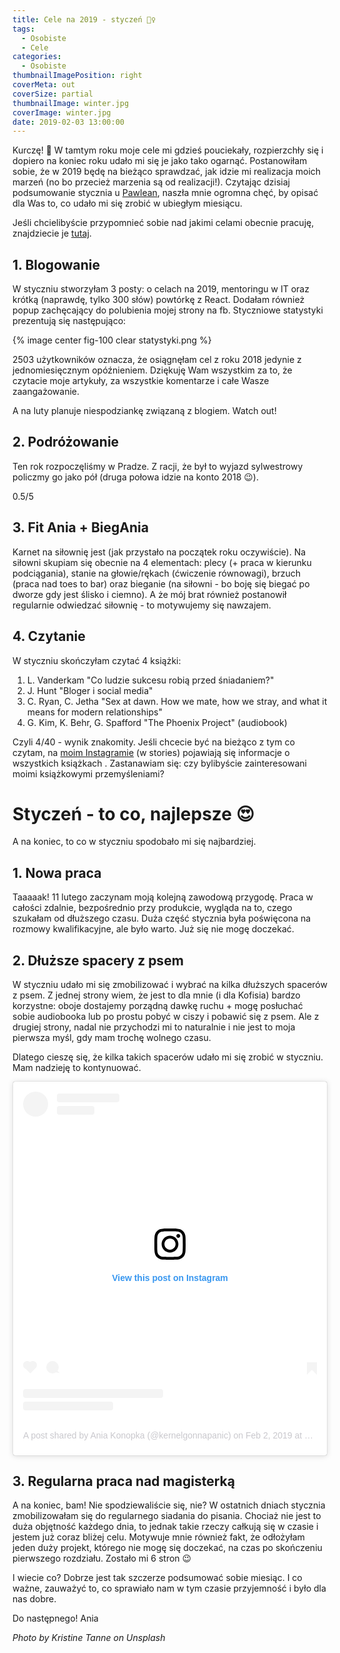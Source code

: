 ```yaml
---
title: Cele na 2019 - styczeń 🏋️‍♀️
tags:
  - Osobiste
  - Cele
categories:
  - Osobiste
thumbnailImagePosition: right
coverMeta: out
coverSize: partial
thumbnailImage: winter.jpg
coverImage: winter.jpg
date: 2019-02-03 13:00:00
---
```


Kurczę! 🐔
W tamtym roku moje cele mi gdzieś pouciekały, rozpierzchły się i dopiero na koniec roku udało mi się je jako tako ogarnąć. Postanowiłam sobie, że w 2019 będę na bieżąco sprawdzać, jak idzie mi realizacja moich marzeń (no bo przecież marzenia są od realizacji!). <!-- more --> Czytając dzisiaj podsumowanie stycznia u [Pawlean](https://pawlean.com/2019/01/31/january-for-me-3/), naszła mnie ogromna chęć, by opisać dla Was to, co udało mi się zrobić w ubiegłym miesiącu.

Jeśli chcielibyście przypomnieć sobie nad jakimi celami obecnie pracuję, znajdziecie je [tutaj](https://kernelgonnapanic.pl/cele.html).

## 1. Blogowanie
W styczniu stworzyłam 3 posty: o celach na 2019, mentoringu w IT oraz krótką (naprawdę, tylko 300 słów) powtórkę z React. Dodałam również popup zachęcający do polubienia mojej strony na fb. Styczniowe statystyki prezentują się następująco:

{% image center fig-100 clear statystyki.png  %}

2503 użytkowników oznacza, że osiągnęłam cel z roku 2018 jedynie z jednomiesięcznym opóźnieniem. Dziękuję Wam wszystkim za to, że czytacie moje artykuły, za wszystkie komentarze i całe Wasze zaangażowanie. 

A na luty planuje niespodziankę związaną z blogiem. Watch out!

## 2. Podróżowanie
Ten rok rozpoczęliśmy w Pradze. Z racji, że był to wyjazd sylwestrowy policzmy go jako pół (druga połowa idzie na konto 2018 😉).

0.5/5

## 3. Fit Ania + BiegAnia
Karnet na siłownię jest (jak przystało na początek roku oczywiście). Na siłowni skupiam się obecnie na 4 elementach: plecy (+ praca w kierunku podciągania), stanie na głowie/rękach (ćwiczenie równowagi), brzuch (praca nad toes to bar) oraz bieganie (na siłowni - bo boję się biegać po dworze gdy jest ślisko i ciemno). A że mój brat również postanowił regularnie odwiedzać siłownię - to motywujemy się nawzajem.

## 4. Czytanie
W styczniu skończyłam czytać 4 książki:
1. L. Vanderkam "Co ludzie sukcesu robią przed śniadaniem?"
2. J. Hunt "Bloger i social media"
3. C. Ryan, C. Jetha "Sex at dawn. How we mate, how we stray, and what it means for modern relationships"
4. G. Kim, K. Behr, G. Spafford "The Phoenix Project" (audiobook)

Czyli 4/40 - wynik znakomity. Jeśli chcecie być na bieżąco z tym co czytam, na [moim Instagramie](https://www.instagram.com/kernelgonnapanic/) (w stories) pojawiają się informacje o wszystkich książkach . Zastanawiam się: czy bylibyście zainteresowani moimi książkowymi przemyśleniami?

# Styczeń - to co, najlepsze 😍
A na koniec, to co w styczniu spodobało mi się najbardziej.

## 1. Nowa praca
Taaaaak! 11 lutego zaczynam moją kolejną zawodową przygodę. Praca w całości zdalnie, bezpośrednio przy produkcie, wygląda na to, czego szukałam od dłuższego czasu. Duża część stycznia była poświęcona na rozmowy kwalifikacyjne, ale było warto. Już się nie mogę doczekać.

## 2. Dłuższe spacery z psem
W styczniu udało mi się zmobilizować i wybrać na kilka dłuższych spacerów z psem. Z jednej strony wiem, że jest to dla mnie (i dla Kofisia) bardzo korzystne: oboje dostajemy porządną dawkę ruchu + mogę posłuchać sobie audiobooka lub po prostu pobyć w ciszy i pobawić się z psem. Ale z drugiej strony, nadal nie przychodzi mi to naturalnie i nie jest to moja pierwsza myśl, gdy mam trochę wolnego czasu.

Dlatego cieszę się, że kilka takich spacerów udało mi się zrobić w styczniu. Mam nadzieję to kontynuować.
<blockquote class="instagram-media" data-instgrm-permalink="https://www.instagram.com/p/BtZM20pn8vX/?utm_source=ig_embed&amp;utm_medium=loading" data-instgrm-version="12" style=" background:#FFF; border:0; border-radius:3px; box-shadow:0 0 1px 0 rgba(0,0,0,0.5),0 1px 10px 0 rgba(0,0,0,0.15); margin: 1px; max-width:540px; min-width:326px; padding:0; width:99.375%; width:-webkit-calc(100% - 2px); width:calc(100% - 2px);"><div style="padding:16px;"> <a href="https://www.instagram.com/p/BtZM20pn8vX/?utm_source=ig_embed&amp;utm_medium=loading" style=" background:#FFFFFF; line-height:0; padding:0 0; text-align:center; text-decoration:none; width:100%;" target="_blank"> <div style=" display: flex; flex-direction: row; align-items: center;"> <div style="background-color: #F4F4F4; border-radius: 50%; flex-grow: 0; height: 40px; margin-right: 14px; width: 40px;"></div> <div style="display: flex; flex-direction: column; flex-grow: 1; justify-content: center;"> <div style=" background-color: #F4F4F4; border-radius: 4px; flex-grow: 0; height: 14px; margin-bottom: 6px; width: 100px;"></div> <div style=" background-color: #F4F4F4; border-radius: 4px; flex-grow: 0; height: 14px; width: 60px;"></div></div></div><div style="padding: 19% 0;"></div><div style="display:block; height:50px; margin:0 auto 12px; width:50px;"><svg width="50px" height="50px" viewBox="0 0 60 60" version="1.1" xmlns="https://www.w3.org/2000/svg" xmlns:xlink="https://www.w3.org/1999/xlink"><g stroke="none" stroke-width="1" fill="none" fill-rule="evenodd"><g transform="translate(-511.000000, -20.000000)" fill="#000000"><g><path d="M556.869,30.41 C554.814,30.41 553.148,32.076 553.148,34.131 C553.148,36.186 554.814,37.852 556.869,37.852 C558.924,37.852 560.59,36.186 560.59,34.131 C560.59,32.076 558.924,30.41 556.869,30.41 M541,60.657 C535.114,60.657 530.342,55.887 530.342,50 C530.342,44.114 535.114,39.342 541,39.342 C546.887,39.342 551.658,44.114 551.658,50 C551.658,55.887 546.887,60.657 541,60.657 M541,33.886 C532.1,33.886 524.886,41.1 524.886,50 C524.886,58.899 532.1,66.113 541,66.113 C549.9,66.113 557.115,58.899 557.115,50 C557.115,41.1 549.9,33.886 541,33.886 M565.378,62.101 C565.244,65.022 564.756,66.606 564.346,67.663 C563.803,69.06 563.154,70.057 562.106,71.106 C561.058,72.155 560.06,72.803 558.662,73.347 C557.607,73.757 556.021,74.244 553.102,74.378 C549.944,74.521 548.997,74.552 541,74.552 C533.003,74.552 532.056,74.521 528.898,74.378 C525.979,74.244 524.393,73.757 523.338,73.347 C521.94,72.803 520.942,72.155 519.894,71.106 C518.846,70.057 518.197,69.06 517.654,67.663 C517.244,66.606 516.755,65.022 516.623,62.101 C516.479,58.943 516.448,57.996 516.448,50 C516.448,42.003 516.479,41.056 516.623,37.899 C516.755,34.978 517.244,33.391 517.654,32.338 C518.197,30.938 518.846,29.942 519.894,28.894 C520.942,27.846 521.94,27.196 523.338,26.654 C524.393,26.244 525.979,25.756 528.898,25.623 C532.057,25.479 533.004,25.448 541,25.448 C548.997,25.448 549.943,25.479 553.102,25.623 C556.021,25.756 557.607,26.244 558.662,26.654 C560.06,27.196 561.058,27.846 562.106,28.894 C563.154,29.942 563.803,30.938 564.346,32.338 C564.756,33.391 565.244,34.978 565.378,37.899 C565.522,41.056 565.552,42.003 565.552,50 C565.552,57.996 565.522,58.943 565.378,62.101 M570.82,37.631 C570.674,34.438 570.167,32.258 569.425,30.349 C568.659,28.377 567.633,26.702 565.965,25.035 C564.297,23.368 562.623,22.342 560.652,21.575 C558.743,20.834 556.562,20.326 553.369,20.18 C550.169,20.033 549.148,20 541,20 C532.853,20 531.831,20.033 528.631,20.18 C525.438,20.326 523.257,20.834 521.349,21.575 C519.376,22.342 517.703,23.368 516.035,25.035 C514.368,26.702 513.342,28.377 512.574,30.349 C511.834,32.258 511.326,34.438 511.181,37.631 C511.035,40.831 511,41.851 511,50 C511,58.147 511.035,59.17 511.181,62.369 C511.326,65.562 511.834,67.743 512.574,69.651 C513.342,71.625 514.368,73.296 516.035,74.965 C517.703,76.634 519.376,77.658 521.349,78.425 C523.257,79.167 525.438,79.673 528.631,79.82 C531.831,79.965 532.853,80.001 541,80.001 C549.148,80.001 550.169,79.965 553.369,79.82 C556.562,79.673 558.743,79.167 560.652,78.425 C562.623,77.658 564.297,76.634 565.965,74.965 C567.633,73.296 568.659,71.625 569.425,69.651 C570.167,67.743 570.674,65.562 570.82,62.369 C570.966,59.17 571,58.147 571,50 C571,41.851 570.966,40.831 570.82,37.631"></path></g></g></g></svg></div><div style="padding-top: 8px;"> <div style=" color:#3897f0; font-family:Arial,sans-serif; font-size:14px; font-style:normal; font-weight:550; line-height:18px;"> View this post on Instagram</div></div><div style="padding: 12.5% 0;"></div> <div style="display: flex; flex-direction: row; margin-bottom: 14px; align-items: center;"><div> <div style="background-color: #F4F4F4; border-radius: 50%; height: 12.5px; width: 12.5px; transform: translateX(0px) translateY(7px);"></div> <div style="background-color: #F4F4F4; height: 12.5px; transform: rotate(-45deg) translateX(3px) translateY(1px); width: 12.5px; flex-grow: 0; margin-right: 14px; margin-left: 2px;"></div> <div style="background-color: #F4F4F4; border-radius: 50%; height: 12.5px; width: 12.5px; transform: translateX(9px) translateY(-18px);"></div></div><div style="margin-left: 8px;"> <div style=" background-color: #F4F4F4; border-radius: 50%; flex-grow: 0; height: 20px; width: 20px;"></div> <div style=" width: 0; height: 0; border-top: 2px solid transparent; border-left: 6px solid #f4f4f4; border-bottom: 2px solid transparent; transform: translateX(16px) translateY(-4px) rotate(30deg)"></div></div><div style="margin-left: auto;"> <div style=" width: 0px; border-top: 8px solid #F4F4F4; border-right: 8px solid transparent; transform: translateY(16px);"></div> <div style=" background-color: #F4F4F4; flex-grow: 0; height: 12px; width: 16px; transform: translateY(-4px);"></div> <div style=" width: 0; height: 0; border-top: 8px solid #F4F4F4; border-left: 8px solid transparent; transform: translateY(-4px) translateX(8px);"></div></div></div> <div style="display: flex; flex-direction: column; flex-grow: 1; justify-content: center; margin-bottom: 24px;"> <div style=" background-color: #F4F4F4; border-radius: 4px; flex-grow: 0; height: 14px; margin-bottom: 6px; width: 224px;"></div> <div style=" background-color: #F4F4F4; border-radius: 4px; flex-grow: 0; height: 14px; width: 144px;"></div></div></a><p style=" color:#c9c8cd; font-family:Arial,sans-serif; font-size:14px; line-height:17px; margin-bottom:0; margin-top:8px; overflow:hidden; padding:8px 0 7px; text-align:center; text-overflow:ellipsis; white-space:nowrap;"><a href="https://www.instagram.com/p/BtZM20pn8vX/?utm_source=ig_embed&amp;utm_medium=loading" style=" color:#c9c8cd; font-family:Arial,sans-serif; font-size:14px; font-style:normal; font-weight:normal; line-height:17px; text-decoration:none;" target="_blank">A post shared by Ania Konopka (@kernelgonnapanic)</a> on <time style=" font-family:Arial,sans-serif; font-size:14px; line-height:17px;" datetime="2019-02-02T21:02:20+00:00">Feb 2, 2019 at 1:02pm PST</time></p></div></blockquote> <script async src="//www.instagram.com/embed.js"></script>

## 3. Regularna praca nad magisterką
A na koniec, bam! Nie spodziewaliście się, nie? W ostatnich dniach stycznia zmobilizowałam się do regularnego siadania do pisania. Chociaż nie jest to duża objętność każdego dnia, to jednak takie rzeczy całkują się w czasie i jestem już coraz bliżej celu. Motywuje mnie również fakt, że odłożyłam jeden duży projekt, którego nie mogę się doczekać, na czas po skończeniu pierwszego rozdziału. Zostało mi 6 stron 😉

I wiecie co? Dobrze jest tak szczerze podsumować sobie miesiąc. I co ważne, zauważyć to, co sprawiało nam w tym czasie przyjemność i było dla nas dobre.

Do następnego!
Ania

*Photo by Kristine Tanne on Unsplash*